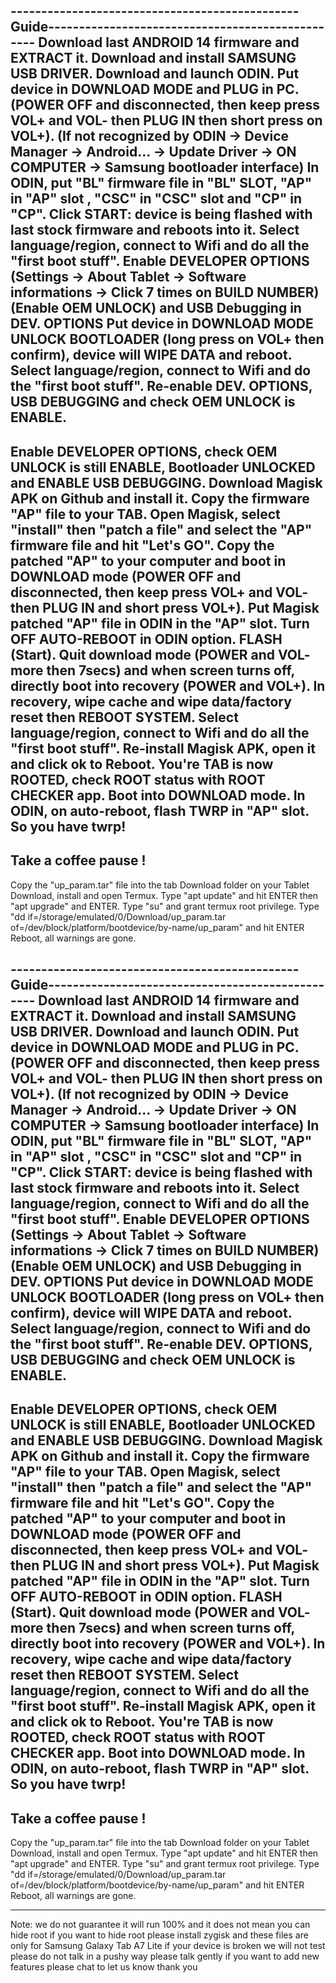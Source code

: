 -----------------------------------------------Guide-------------------------------------------------
Download last ANDROID 14 firmware and EXTRACT it. 
Download and install SAMSUNG USB DRIVER.
Download and launch ODIN.
Put device in DOWNLOAD MODE and PLUG in PC. (POWER OFF and disconnected, then keep press VOL+ and VOL- then PLUG IN then short press on VOL+).
 (If not recognized by ODIN → Device Manager → Android... → Update Driver → ON COMPUTER → Samsung bootloader interface)
In ODIN, put "BL" firmware file in "BL" SLOT, "AP" in "AP" slot , "CSC" in "CSC" slot and "CP" in "CP".
Click START: device is being flashed with last stock firmware and reboots into it.
Select language/region, connect to Wifi and do all the "first boot stuff".
Enable DEVELOPER OPTIONS (Settings → About Tablet → Software informations → Click 7 times on BUILD NUMBER)
(Enable OEM UNLOCK) and USB Debugging in DEV. OPTIONS
Put device in DOWNLOAD MODE
UNLOCK BOOTLOADER (long press on VOL+ then confirm), device will WIPE DATA and reboot.
Select language/region, connect to Wifi and do the "first boot stuff".
Re-enable DEV. OPTIONS, USB DEBUGGING and check OEM UNLOCK is ENABLE.
-----------------------------------------------------------------------------------------------------------------
Enable DEVELOPER OPTIONS, check OEM UNLOCK is still ENABLE, Bootloader UNLOCKED and ENABLE USB DEBUGGING.
Download Magisk APK on Github and install it.
Copy the firmware "AP" file to your TAB.
Open Magisk, select "install" then "patch a file" and select the "AP" firmware file and hit "Let's GO".
Copy the patched "AP" to your computer and boot in DOWNLOAD mode (POWER OFF and disconnected, then keep press VOL+ and VOL- then PLUG IN and short press VOL+).
Put Magisk patched "AP" file in ODIN in the "AP" slot. Turn OFF AUTO-REBOOT in ODIN option. FLASH (Start).
Quit download mode (POWER and VOL- more then 7secs) and when screen turns off, directly boot into recovery (POWER and VOL+).
In recovery, wipe cache and wipe data/factory reset then REBOOT SYSTEM.
Select language/region, connect to Wifi and do all the "first boot stuff". 
Re-install Magisk APK, open it and click ok to Reboot.
You're TAB is now ROOTED, check ROOT status with ROOT CHECKER app. 
Boot into DOWNLOAD mode. In ODIN, on auto-reboot, flash TWRP in "AP" slot. So you have twrp!
-----------------------------------------------------------------------------------------------------------------
Take a coffee pause !
-----------------------------------------------------------------------------------------------------------------
Copy the "up_param.tar" file into the tab Download folder on your Tablet
Download, install and open Termux.
Type "apt update" and hit ENTER then "apt upgrade" and ENTER.
Type "su" and grant termux root privilege.
Type "dd if=/storage/emulated/0/Download/up_param.tar of=/dev/block/platform/bootdevice/by-name/up_param" and hit ENTER
Reboot, all warnings are gone.

-----------------------------------------------Guide-------------------------------------------------
Download last ANDROID 14 firmware and EXTRACT it. 
Download and install SAMSUNG USB DRIVER.
Download and launch ODIN.
Put device in DOWNLOAD MODE and PLUG in PC. (POWER OFF and disconnected, then keep press VOL+ and VOL- then PLUG IN then short press on VOL+).
 (If not recognized by ODIN → Device Manager → Android... → Update Driver → ON COMPUTER → Samsung bootloader interface)
In ODIN, put "BL" firmware file in "BL" SLOT, "AP" in "AP" slot , "CSC" in "CSC" slot and "CP" in "CP".
Click START: device is being flashed with last stock firmware and reboots into it.
Select language/region, connect to Wifi and do all the "first boot stuff".
Enable DEVELOPER OPTIONS (Settings → About Tablet → Software informations → Click 7 times on BUILD NUMBER)
(Enable OEM UNLOCK) and USB Debugging in DEV. OPTIONS
Put device in DOWNLOAD MODE
UNLOCK BOOTLOADER (long press on VOL+ then confirm), device will WIPE DATA and reboot.
Select language/region, connect to Wifi and do the "first boot stuff".
Re-enable DEV. OPTIONS, USB DEBUGGING and check OEM UNLOCK is ENABLE.
-----------------------------------------------------------------------------------------------------------------
Enable DEVELOPER OPTIONS, check OEM UNLOCK is still ENABLE, Bootloader UNLOCKED and ENABLE USB DEBUGGING.
Download Magisk APK on Github and install it.
Copy the firmware "AP" file to your TAB.
Open Magisk, select "install" then "patch a file" and select the "AP" firmware file and hit "Let's GO".
Copy the patched "AP" to your computer and boot in DOWNLOAD mode (POWER OFF and disconnected, then keep press VOL+ and VOL- then PLUG IN and short press VOL+).
Put Magisk patched "AP" file in ODIN in the "AP" slot. Turn OFF AUTO-REBOOT in ODIN option. FLASH (Start).
Quit download mode (POWER and VOL- more then 7secs) and when screen turns off, directly boot into recovery (POWER and VOL+).
In recovery, wipe cache and wipe data/factory reset then REBOOT SYSTEM.
Select language/region, connect to Wifi and do all the "first boot stuff". 
Re-install Magisk APK, open it and click ok to Reboot.
You're TAB is now ROOTED, check ROOT status with ROOT CHECKER app. 
Boot into DOWNLOAD mode. In ODIN, on auto-reboot, flash TWRP in "AP" slot. So you have twrp!
-----------------------------------------------------------------------------------------------------------------
Take a coffee pause !
-----------------------------------------------------------------------------------------------------------------
Copy the "up_param.tar" file into the tab Download folder on your Tablet
Download, install and open Termux.
Type "apt update" and hit ENTER then "apt upgrade" and ENTER.
Type "su" and grant termux root privilege.
Type "dd if=/storage/emulated/0/Download/up_param.tar of=/dev/block/platform/bootdevice/by-name/up_param" and hit ENTER
Reboot, all warnings are gone.

--------------------------------------------------------------------------------------------------------------------------
Note: we do not guarantee it will run 100% and it does not mean you can hide root if you want to hide root please install zygisk and these files are only for Samsung Galaxy Tab A7 Lite if your device is broken we will not test please do not talk in a pushy way please talk gently if you want to add new features please chat to let us know thank you
